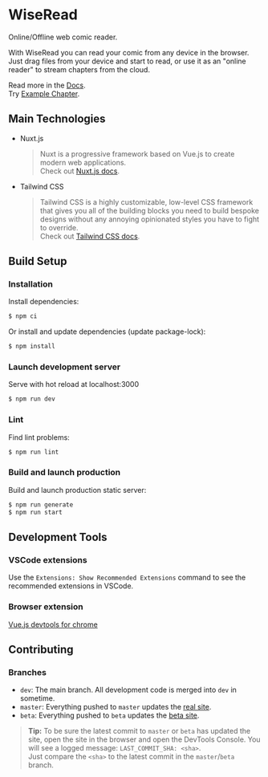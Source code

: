 # WiseRead
Online/Offline web comic reader.

With WiseRead you can read your comic from any device in the browser.
<br>
Just drag files from your device and start to read,
or use it as an "online reader" to stream chapters from the cloud.

Read more in the [Docs](https://wiseread.github.io/about).
<br>
Try [Example Chapter](https://wiseread.github.io/?imode=separate&chapterNames=Spy+X+Family+-+Prologue&download=https://www.dropbox.com/s/j4tab4xsrd2tax6/Chapter%2000%20Prologue.cbz?dl=0).

## Main Technologies
* Nuxt.js
  > Nuxt is a progressive framework based on Vue.js to create modern web applications.<br/>
  Check out [Nuxt.js docs](https://nuxtjs.org).
* Tailwind CSS
  > Tailwind CSS is a highly customizable, low-level CSS framework that gives you all of the building blocks you need to build bespoke designs without any annoying opinionated styles you have to fight to override.<br/>
  Check out [Tailwind CSS docs](https://tailwindcss.com/docs/utility-first).

## Build Setup

### Installation
Install dependencies:
```bash
$ npm ci
```
Or install and update dependencies (update package-lock):
```bash
$ npm install
```

### Launch development server
Serve with hot reload at localhost:3000
```bash
$ npm run dev
```

### Lint
Find lint problems:
```bash
$ npm run lint
```

### Build and launch production
Build and launch production static server:
```bash
$ npm run generate
$ npm run start
```

## Development Tools
### VSCode extensions
Use the `Extensions: Show Recommended Extensions` command to see the recommended extensions in VSCode.

### Browser extension
[Vue.js devtools for chrome](https://chrome.google.com/webstore/detail/vuejs-devtools/nhdogjmejiglipccpnnnanhbledajbpd)

## Contributing
### Branches
* `dev`: The main branch. All development code is merged into `dev` in sometime.
* `master`: Everything pushed to `master` updates the [real site](https://wiseread.github.io).
* `beta`: Everything pushed to `beta` updates the [beta site](https://wiseread.github.io/beta).
> **Tip:** To be sure the latest commit to `master` or `beta` has updated the site, open
the site in the browser and open the DevTools Console. You will see a logged message:
`LAST_COMMIT_SHA: <sha>`.</br>
Just compare the `<sha>` to the latest commit in the `master`/`beta` branch.
